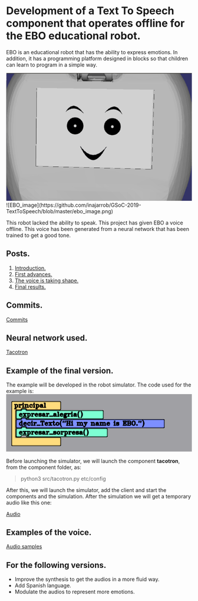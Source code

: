 # Development of a Text To Speech component that operates offline for the EBO educational robot.

EBO is an educational robot that has the ability to express emotions. In addition, it has a programming platform designed in blocks so that children can learn to program in a simple way.

<img src="ebo_image.png" alt="EBO_image" class="inline"/>
![EBO_image](https://github.com/inajarrob/GSoC-2019-TextToSpeech/blob/master/ebo_image.png)

This robot lacked the ability to speak. This project has given EBO a voice offline. This voice has been generated from a neural network that has been trained to get a good tone.

## Posts.
1. [Introduction.](https://robocomp.github.io/web/gsoc/2019/isabel_najarro/post01) 
2. [First advances.](https://robocomp.github.io/web/gsoc/2019/isabel_najarro/post02)
3. [The voice is taking shape.](https://robocomp.github.io/web/gsoc/2019/isabel_najarro/post03)
4. [Final results.](https://robocomp.github.io/web/gsoc/2019/isabel_najarro/post04)

## Commits.
[Commits](https://github.com/inajarrob/learnbot/commits/text2speech?author=inajarrob)

## Neural network used.
[Tacotron](https://github.com/keithito/tacotron)

## Example of the final version.
The example will be developed in the robot simulator. The code used for the example is:
![Code_example](https://github.com/inajarrob/GSoC-2019-TextToSpeech/blob/master/Code_example.png)

Before launching the simulator, we will launch the component **tacotron**, from the component folder, as: 
> python3 src/tacotron.py etc/config 

After this, we will launch the simulator, add the client and start the components and the simulation. After the simulation we will get a temporary audio like this one:

[Audio](https://drive.google.com/file/d/1Ax8PKb9t_8DmJUQLPvcd9gS0usUcQhez/view?usp=sharing)

## Examples of the voice.
[Audio samples](https://github.com/inajarrob/AudioSamples)

## For the following versions.
- Improve the synthesis to get the audios in a more fluid way.
- Add Spanish language.
- Modulate the audios to represent more emotions.
